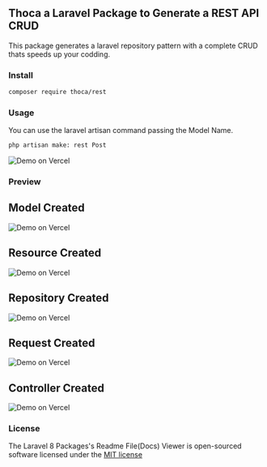 ## Thoca a Laravel Package to Generate a REST API CRUD

This package generates a laravel repository pattern with a complete CRUD thats speeds up your codding.

### Install

```bash
composer require thoca/rest
```

### Usage

You can use the laravel artisan command passing the Model Name.

```bash
php artisan make: rest Post
```
<p align="left">
    <img alt="Demo on Vercel" src="https://i.imgur.com/e3YQKeM.png">
</p>

### Preview
<div>
    <h2>Model Created</h2>
    <p align="left">
        <img alt="Demo on Vercel" src="https://i.imgur.com/MmVJqcU.png">
    </p>
</div>

<div>
    <h2>Resource Created</h2>
    <p align="left">
        <img alt="Demo on Vercel" src="https://i.imgur.com/ojOTJrb.png">
    </p>
</div>

<div>
    <h2>Repository Created</h2>
    <p align="left">
        <img alt="Demo on Vercel" src="https://i.imgur.com/UvmmPna.png">
    </p>
</div>

<div>
    <h2>Request Created</h2>
    <p align="left">
        <img alt="Demo on Vercel" src="https://i.imgur.com/GpCbSMV.png">
    </p>
</div>

<div>
    <h2>Controller Created</h2>
    <p align="left">
        <img alt="Demo on Vercel" src="https://i.imgur.com/qFw16L0.png">
    </p>
</div>

### License

The Laravel 8 Packages's Readme File(Docs) Viewer is open-sourced software licensed under the [MIT license](http://opensource.org/licenses/MIT)
